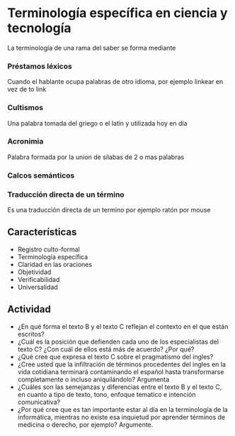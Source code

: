 # Terminología específica en ciencia y tecnología
La terminología de una rama del saber se forma mediante

### Préstamos léxicos
Cuando el hablante ocupa palabras de otro idioma, por ejemplo linkear en vez de to link

### Cultismos
Una palabra tomada del griego o el latín y utilizada hoy en día

### Acronimia
Palabra formada por la union de sílabas de 2 o mas palabras

### Calcos semánticos


### Traducción directa de un término
Es una traducción directa de un termino por ejemplo ratón por mouse

## Características
* Registro culto-formal
* Terminología específica 
* Claridad en las oraciones
* Objetividad
* Verificabilidad
* Universalidad

## Actividad

* ¿En qué forma el texto B y el texto C reflejan el contexto en el que están escritos?
* ¿Cuál es la posición que defienden cada uno de los especialistas del texto C? ¿Con cuál de ellos está más de acuerdo? ¿Por qué?
* ¿Qué cree que expresa el texto C sobre el pragmatismo del ingles?
* ¿Cree usted que la infiltración de términos procedentes del ingles en la vida cotidiana terminará contaminando el español hasta transformarse completamente o incluso aniquilándolo? Argumenta
* ¿Cuáles son las semejanzas y diferencias entre el texto B y el texto C, en cuanto a tipo de texto, tono, enfoque tematico e intención comunicativa?
* ¿Por qué cree que es tan importante estar al día en la terminología de la informática, mientras no existe esa inquietud por aprender términos de medicina o derecho, por ejemplo? Argumente.
